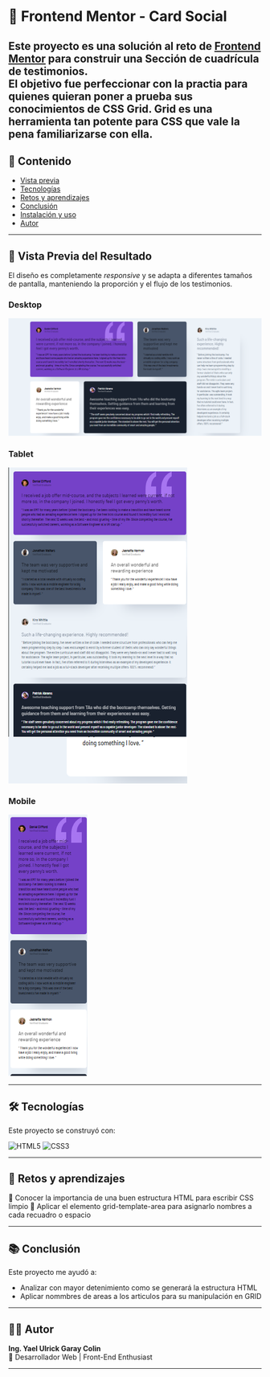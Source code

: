 # 📱 Frontend Mentor - Card Social

Este proyecto es una solución al reto de [Frontend Mentor](https://www.frontendmentor.io/challenges/qr-code-component-iux_sIO_H) para construir una **Sección de cuadrícula de testimonios**.  
El objetivo fue perfeccionar con la practia para quienes quieran poner a prueba sus conocimientos de CSS Grid. Grid es una herramienta tan potente para CSS que vale la pena familiarizarse con ella.
---

## 📑 Contenido
- [Vista previa](#vista-previa)
- [Tecnologías](#tecnologías)
- [Retos y aprendizajes](#retos-y-aprendizajes)
- [Conclusión](#conclusión)
- [Instalación y uso](#instalación-y-uso)
- [Autor](#autor)

---

## 🚀 Vista Previa del Resultado

El diseño es completamente *responsive* y se adapta a diferentes tamaños de pantalla, manteniendo la proporción y el flujo de los testimonios.

### Desktop
![Vista previa del proyecto en escritorio](images/Resultado.png)

### Tablet
![Vista previa del proyecto en tablet](images/Resultado-tablet.png)

### Mobile
![Vista previa del proyecto en móvil](images/Resultado-mobile.png)


---

## 🛠️ Tecnologías
Este proyecto se construyó con:

![HTML5](https://img.shields.io/badge/HTML5-E34F26?style=for-the-badge&logo=html5&logoColor=white)
![CSS3](https://img.shields.io/badge/CSS3-1572B6?style=for-the-badge&logo=css3&logoColor=white)

---

## 🚀 Retos y aprendizajes
🔹 Conocer la importancia de una buen estructura HTML para escribir CSS limpio
🔹 Aplicar el elemento grid-template-area para asignarlo nombres a cada recuadro o espacio


---

## 📚 Conclusión
Este proyecto me ayudó a:  
- Analizar con mayor detenimiento como se generará la estructura HTML
- Aplicar nommbres de areas a los articulos para su manipulación en GRID

---

## 👨‍💻 Autor

**Ing. Yael Ulrick Garay Colin**  
💼 Desarrollador Web | Front-End Enthusiast  

---
